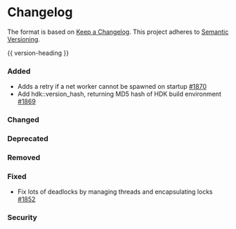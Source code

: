 # Changelog
The format is based on [Keep a Changelog](https://keepachangelog.com/en/1.0.0/).
This project adheres to [Semantic Versioning](https://semver.org/spec/v2.0.0.html).

{{ version-heading }}

### Added

- Adds a retry if a net worker cannot be spawned on startup [#1870](https://github.com/holochain/holochain-rust/pull/1870)
- Add hdk::version_hash, returning MD5 hash of HDK build environment [#1869](https://github.com/holochain/holochain-rust/pull/1869)

### Changed

### Deprecated

### Removed

### Fixed

- Fix lots of deadlocks by managing threads and encapsulating locks [#1852](https://github.com/holochain/holochain-rust/pull/1852)

### Security

